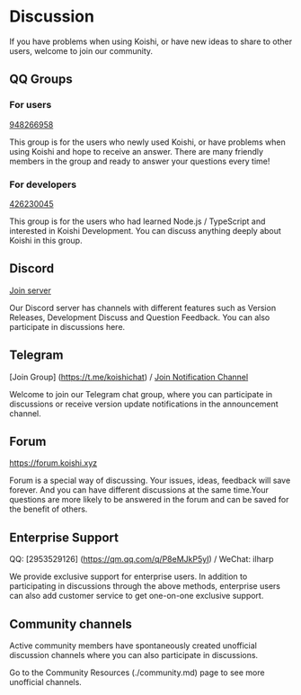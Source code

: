 # Discussion

If you have problems when using Koishi, or have new ideas to share to other users, welcome to join our community.

## QQ Groups

### For users

[948266958](https://qm.qq.com/q/7C9E9rjR0Q)

This group is for the users who newly used Koishi, or have problems when using Koishi and hope to receive an answer. There are many friendly members in the group and ready to answer your questions every time!

### For developers

[426230045](https://jq.qq.com/?_wv=1027\&k=6FDoxQ6g)

This group is for the users who had learned Node.js / TypeScript and interested in Koishi Development. You can discuss anything deeply about Koishi in this group.

## Discord

[Join server](https://discord.com/invite/xfxYwmd284)

Our Discord server has channels with different features such as Version Releases, Development Discuss and Question Feedback. You can also participate in discussions here.

## Telegram

[Join Group] (https://t.me/koishichat) / [Join Notification Channel](https://t.me/koishichannel)

Welcome to join our Telegram chat group, where you can participate in discussions or receive version update notifications in the announcement channel.

## Forum

<https://forum.koishi.xyz>

Forum is a special way of discussing. Your issues, ideas, feedback will save forever. And you can have different discussions at the same time.Your questions are more likely to be answered in the forum and can be saved for the benefit of others.

## Enterprise Support

QQ: [2953529126] (https://qm.qq.com/q/P8eMJkP5yI) / WeChat: ilharp

We provide exclusive support for enterprise users. In addition to participating in discussions through the above methods, enterprise users can also add customer service to get one-on-one exclusive support.

## Community channels

Active community members have spontaneously created unofficial discussion channels where you can also participate in discussions.

Go to the Community Resources (./community.md) page to see more unofficial channels.
